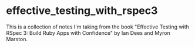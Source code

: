 # effective_testing_with_rspec3
This is a collection of notes I'm taking from the book "Effective Testing with RSpec 3: Build Ruby Apps with Confidence" by Ian Dees and Myron Marston.
